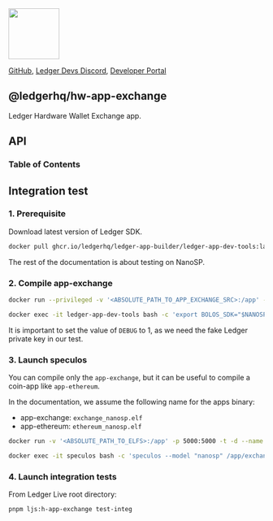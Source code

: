 <img src="https://user-images.githubusercontent.com/4631227/191834116-59cf590e-25cc-4956-ae5c-812ea464f324.png" height="100" />

[GitHub](https://github.com/LedgerHQ/ledger-live/),
[Ledger Devs Discord](https://developers.ledger.com/discord-pro),
[Developer Portal](https://developers.ledger.com/)

## @ledgerhq/hw-app-exchange

Ledger Hardware Wallet Exchange app.

## API

<!-- Generated by documentation.js. Update this documentation by updating the source code. -->

### Table of Contents

## Integration test

### 1. Prerequisite

Download latest version of Ledger SDK.

```sh
docker pull ghcr.io/ledgerhq/ledger-app-builder/ledger-app-dev-tools:latest
```

The rest of the documentation is about testing on NanoSP.

### 2. Compile app-exchange

```sh
docker run --privileged -v '<ABSOLUTE_PATH_TO_APP_EXCHANGE_SRC>:/app' -t -d --name ledger-app-dev-tools ghcr.io/ledgerhq/ledger-app-builder/ledger-app-dev-tools

docker exec -it ledger-app-dev-tools bash -c 'export BOLOS_SDK="$NANOSP_SDK" && make -j DEBUG=1 TESTING=1 TEST_PUBLIC_KEY=1'
```

It is important to set the value of `DEBUG` to 1, as we need the fake Ledger private key in our test.

### 3. Launch speculos

You can compile only the `app-exchange`, but it can be useful to compile a coin-app like `app-ethereum`.

In the documentation, we assume the following name for the apps binary:

*   app-exchange: `exchange_nanosp.elf`
*   app-ethereum: `ethereum_nanosp.elf`

```sh
docker run -v '<ABSOLUTE_PATH_TO_ELFS>:/app' -p 5000:5000 -t -d --name speculos ghcr.io/ledgerhq/ledger-app-builder/ledger-app-dev-tools

docker exec -it speculos bash -c 'speculos --model "nanosp" /app/exchange_nanosp.elf -l /app/ethereum_nanosp.elf --display headless'
```

### 4. Launch integration tests

From Ledger Live root directory:

```sh
pnpm ljs:h-app-exchange test-integ
```
